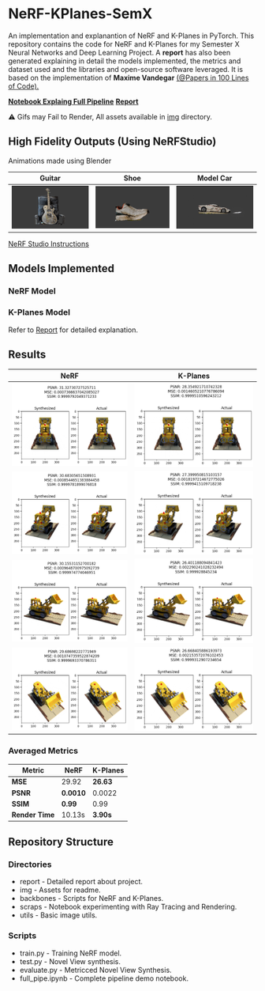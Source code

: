 # NeRF-KPlanes-SemX

 An implementation and explanantion of NeRF and K-Planes in PyTorch. This repository contains the code for NeRF and K-Planes for my Semester X Neural Networks and Deep Learning Project. A **report** has also been generated explaining in detail the models implemented, the metrics and dataset used and the libraries and open-source software leveraged. It is based on the implementation of **Maxime Vandegar** [(@Papers in 100 Lines of Code).](https://github.com/MaximeVandegar/Papers-in-100-Lines-of-Code/tree/main/NeRF_Representing_Scenes_as_Neural_Radiance_Fields_for_View_Synthesis)

**[Notebook Explaing Full Pipeline](./full_pipe.ipynb)**
**[Report](./report/)**

⚠️ Gifs may Fail to Render, All assets available in [img](./img/) directory.

## High Fidelity Outputs (Using NeRFStudio)

Animations made using Blender

| Guitar  | Shoe | Model Car|
| -------- | ------- | ------- |
| ![Preview](./img/Guitar.gif "Preview") | ![Preview](./img/Shoe.gif "Preview") |  ![Preview](./img/Car.gif "Preview") |

[NeRF Studio Instructions](https://docs.nerf.studio/quickstart/first_nerf.html)

## Models Implemented

### NeRF Model

### K-Planes Model

Refer to [Report](./report/) for detailed explanation.

## Results

| NeRF | K-Planes |
| -------- | ------- |
| ![Result](./img/metric/nerf/nerf_0.png "Result") | ![Result](./img/metric/kplanes/kplanes_0.png "Result") |
| ![Result](./img/metric/nerf/nerf_1.png "Result") | ![Result](./img/metric/kplanes/kplanes_1.png "Result") |
| ![Result](./img/metric/nerf/nerf_2.png "Result") | ![Result](./img/metric/kplanes/kplanes_2.png "Result") |
| ![Result](./img/metric/nerf/nerf_3.png "Result") | ![Result](./img/metric/kplanes/kplanes_3.png "Result") |

### Averaged Metrics

| Metric | NeRF | K-Planes |
| -------- | ------- |  ------- |
| **MSE** | 29.92 | **26.63** |
| **PSNR** | **0.0010** | 0.0022 |
| **SSIM** | **0.99** | 0.99 |
| **Render Time** | 10.13s | **3.90s** |

## Repository Structure

### Directories

* report - Detailed report about project.
* img - Assets for readme.
* backbones - Scripts for NeRF and K-Planes.
* scraps - Notebook experimenting with Ray Tracing and Rendering.
* utils - Basic image utils.

### Scripts

* train.py - Training NeRF model.
* test.py - Novel View synthesis.
* evaluate.py - Metricced Novel View Synthesis.
* full_pipe.ipynb - Complete pipeline demo notebook.
